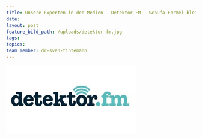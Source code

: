 ```yaml
---
title: Unsere Experten in den Medien - Detektor FM - Schufa Formel bleibt geheim
date:
layout: post
feature_bild_path: /uploads/detektor-fm.jpg
tags:
topics:
team_member: dr-sven-tintemann
---
```



![](/uploads/versions/detektor-fm---x----345-181x---.jpg)